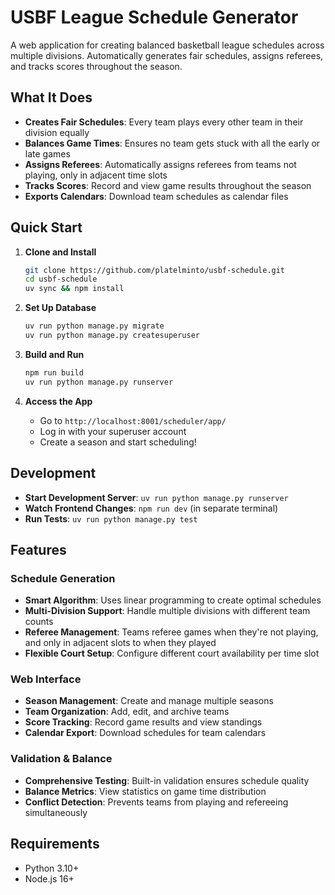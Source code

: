 # USBF League Schedule Generator

A web application for creating balanced basketball league schedules across multiple divisions. Automatically generates fair schedules, assigns referees, and tracks scores throughout the season.

## What It Does

- **Creates Fair Schedules**: Every team plays every other team in their division equally
- **Balances Game Times**: Ensures no team gets stuck with all the early or late games  
- **Assigns Referees**: Automatically assigns referees from teams not playing, only in adjacent time slots
- **Tracks Scores**: Record and view game results throughout the season
- **Exports Calendars**: Download team schedules as calendar files

## Quick Start

1. **Clone and Install**
   ```bash
   git clone https://github.com/platelminto/usbf-schedule.git
   cd usbf-schedule
   uv sync && npm install
   ```

2. **Set Up Database**
   ```bash
   uv run python manage.py migrate
   uv run python manage.py createsuperuser
   ```

3. **Build and Run**
   ```bash
   npm run build
   uv run python manage.py runserver
   ```

4. **Access the App**
   - Go to `http://localhost:8001/scheduler/app/`
   - Log in with your superuser account
   - Create a season and start scheduling!

## Development

- **Start Development Server**: `uv run python manage.py runserver`
- **Watch Frontend Changes**: `npm run dev` (in separate terminal)
- **Run Tests**: `uv run python manage.py test`

## Features

### Schedule Generation
- **Smart Algorithm**: Uses linear programming to create optimal schedules
- **Multi-Division Support**: Handle multiple divisions with different team counts
- **Referee Management**: Teams referee games when they're not playing, and only in adjacent slots to when they played
- **Flexible Court Setup**: Configure different court availability per time slot

### Web Interface  
- **Season Management**: Create and manage multiple seasons
- **Team Organization**: Add, edit, and archive teams
- **Score Tracking**: Record game results and view standings
- **Calendar Export**: Download schedules for team calendars

### Validation & Balance
- **Comprehensive Testing**: Built-in validation ensures schedule quality
- **Balance Metrics**: View statistics on game time distribution
- **Conflict Detection**: Prevents teams from playing and refereeing simultaneously

## Requirements

- Python 3.10+
- Node.js 16+